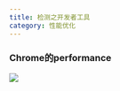 ```yaml
---
title: 检测之开发者工具
category: 性能优化
---
```


### Chrome的performance

![](../.gitbook/assets/image%20%282%29.png)


